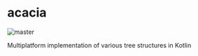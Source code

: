 # acacia

![master](https://github.com/d-costa/acacia/actions/workflows/build.yml/badge.svg?branch=master)

Multiplatform implementation of various tree structures in Kotlin
